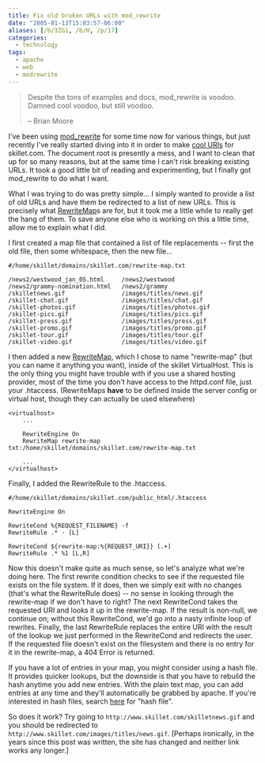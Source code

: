 ```yaml
---
title: Fix old broken URLs with mod_rewrite
date: "2005-01-13T15:03:57-06:00"
aliases: [/b/3ZG1, /b/H, /p/17]
categories:
  - technology
tags:
  - apache
  - web
  - modrewrite
---
```


> Despite the tons of examples and docs, mod_rewrite is voodoo. Damned cool voodoo, but still voodoo.
>
> <footer>– Brian Moore</footer>

I've been using [mod_rewrite][modrewrite] for some time now for various things, but just recently I've really started
diving into it in order to make [cool URIs][] for skillet.com. The document root is presently a mess, and I want to
clean that up for so many reasons, but at the same time I can't risk breaking existing URLs. It took a good little bit
of reading and experimenting, but I finally got mod_rewrite to do what I want.

[modrewrite]: http://httpd.apache.org/docs/mod/mod_rewrite.html
[cool URIs]: http://www.w3.org/Provider/Style/URI.html

What I was trying to do was pretty simple... I simply wanted to provide a list of old URLs and have them be redirected
to a list of new URLs. This is precisely what [RewriteMap][]s are for, but it took me a little while to really get the
hang of them. To save anyone else who is working on this a little time, allow me to explain what I did.

[rewritemap]: http://httpd.apache.org/docs/mod/mod_rewrite.html#RewriteMap

I first created a map file that contained a list of file replacements -- first the old file, then some whitespace, then
the new file...

    #/home/skillet/domains/skillet.com/rewrite-map.txt

    /news2/westwood_jan_05.html     /news2/westwood
    /news2/grammy-nomination.html   /news2/grammy
    /skilletnews.gif                /images/titles/news.gif
    /skillet-chat.gif               /images/titles/chat.gif
    /skillet-photos.gif             /images/titles/photos.gif
    /skillet-pics.gif               /images/titles/pics.gif
    /skillet-press.gif              /images/titles/press.gif
    /skillet-promo.gif              /images/titles/promo.gif
    /skillet-tour.gif               /images/titles/tour.gif
    /skillet-video.gif              /images/titles/video.gif

I then added a new [RewriteMap][], which I chose to name "rewrite-map" (but you can name it anything you want), inside
of the skillet VirtualHost. This is the only thing you might have trouble with if you use a shared hosting provider,
most of the time you don't have access to the httpd.conf file, just your .htaccess. (RewriteMaps **have** to be defined
inside the server config or virtual host, though they can actually be used elsewhere)

    <virtualhost>
        ...

        RewriteEngine On
        RewriteMap rewrite-map txt:/home/skillet/domains/skillet.com/rewrite-map.txt

        ...
    </virtualhost>

Finally, I added the RewriteRule to the .htaccess.

    #/home/skillet/domains/skillet.com/public_html/.htaccess

    RewriteEngine On

    RewriteCond %{REQUEST_FILENAME} -f
    RewriteRule .* - [L]

    RewriteCond ${rewrite-map:%{REQUEST_URI}} (.+)
    RewriteRule .* %1 [L,R]

Now this doesn't make quite as much sense, so let's analyze what we're doing here. The first rewrite condition checks
to see if the requested file exists on the file system. If it does, then we simply exit with no changes (that's what
the RewriteRule does) -- no sense in looking through the rewrite-map if we don't have to right? The next RewriteCond
takes the requested URI and looks it up in the rewrite-map. If the result is non-null, we continue on; without this
RewriteCond, we'd go into a nasty infinite loop of rewrites. Finally, the last RewriteRule replaces the entire URI with
the result of the lookup we just performed in the RewriteCond and redirects the user. If the requested file doesn't
exist on the filesystem and there is no entry for it in the rewrite-map, a 404 Error is returned.

If you have a lot of entries in your map, you might consider using a hash file. It provides quicker lookups, but the
downside is that you have to rebuild the hash anytime you add new entries. With the plain text map, you can add entries
at any time and they'll automatically be grabbed by apache. If you're interested in hash files, search
[here][modrewrite] for "hash file".

So does it work? Try going to `http://www.skillet.com/skilletnews.gif` and you should be redirected to
`http://www.skillet.com/images/titles/news.gif`. [Perhaps ironically, in the years since this post was
written, the site has changed and neither link works any longer.]

